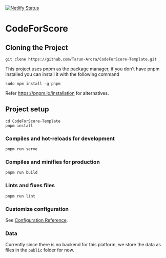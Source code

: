 [![Netlify Status](https://api.netlify.com/api/v1/badges/cafa7f91-80fe-4019-9e1c-53e7fa5a49c1/deploy-status)](https://app.netlify.com/sites/code-for-score/deploys)

# CodeForScore

## Cloning the Project
```
git clone https://github.com/Tarun-Arora/CodeForScore-Template.git
```

This project uses pnpm as the package manager, if you don't have pnpm installed you can install it with the following command
```
sudo npm install -g pnpm
```
Refer https://pnpm.io/installation for alternatives.

## Project setup
```
cd CodeForScore-Template
pnpm install
```

### Compiles and hot-reloads for development
```
pnpm run serve
```

### Compiles and minifies for production
```
pnpm run build
```

### Lints and fixes files
```
pnpm run lint
```

### Customize configuration
See [Configuration Reference](https://cli.vuejs.org/config/).

### Data
Currently since there is no backend for this platform, we store the data as files in the `public` folder for now.
